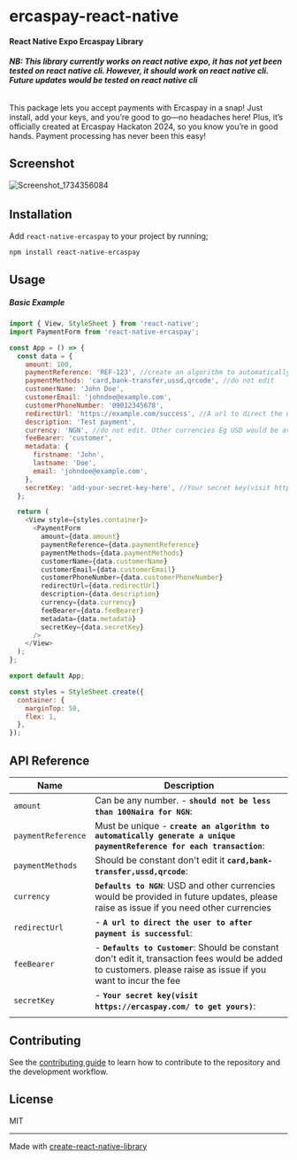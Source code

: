 # ercaspay-react-native

#### React Native Expo Ercaspay Library

##### NB: This library currently works on react native expo, it has not yet been tested on react native cli. However, it should work on react native cli. Future updates would be tested on react native cli

######

This package lets you accept payments with Ercaspay in a snap! Just install, add your keys, and you’re good to go—no headaches here! Plus, it’s officially created at Ercaspay Hackaton 2024, so you know you’re in good hands. Payment processing has never been this easy!

## Screenshot

![Screenshot_1734356084](https://github.com/user-attachments/assets/2d5a0277-8a7c-4b57-9edb-1ee97cf07d4f)

######

## Installation

Add `react-native-ercaspay` to your project by running;

```bash
npm install react-native-ercaspay
```

## Usage

##### Basic Example

```js
import { View, StyleSheet } from 'react-native';
import PaymentForm from 'react-native-ercaspay';

const App = () => {
  const data = {
    amount: 100,
    paymentReference: 'REF-123', //create an algorithm to automatically generate a unique paymentReference for each transaction
    paymentMethods: 'card,bank-transfer,ussd,qrcode', //do not edit
    customerName: 'John Doe',
    customerEmail: 'johndoe@example.com',
    customerPhoneNumber: '09012345678',
    redirectUrl: 'https://example.com/success', //A url to direct the user to after payment is successful
    description: 'Test payment',
    currency: 'NGN', //do not edit. Other currencies Eg USD would be available in a future update
    feeBearer: 'customer',
    metadata: {
      firstname: 'John',
      lastname: 'Doe',
      email: 'johndoe@example.com',
    },
    secretKey: 'add-your-secret-key-here', //Your secret key(visit https://ercaspay.com/ to get yours)
  };

  return (
    <View style={styles.container}>
      <PaymentForm
        amount={data.amount}
        paymentReference={data.paymentReference}
        paymentMethods={data.paymentMethods}
        customerName={data.customerName}
        customerEmail={data.customerEmail}
        customerPhoneNumber={data.customerPhoneNumber}
        redirectUrl={data.redirectUrl}
        description={data.description}
        currency={data.currency}
        feeBearer={data.feeBearer}
        metadata={data.metadata}
        secretKey={data.secretKey}
      />
    </View>
  );
};

export default App;

const styles = StyleSheet.create({
  container: {
    marginTop: 50,
    flex: 1,
  },
});
```

## API Reference

| Name               | Description                                                                                                                                                      |
| ------------------ | ---------------------------------------------------------------------------------------------------------------------------------------------------------------- |
| `amount`           | Can be any number. - **`should not be less than 100Naira for NGN`**:                                                                                             |
| `paymentReference` | Must be unique - **`create an algorithm to automatically generate a unique paymentReference for each transaction`**:                                             |
| `paymentMethods`   | Should be constant don't edit it **`card,bank-transfer,ussd,qrcode`**:                                                                                           |
| `currency`         | **`Defaults to NGN`**: USD and other currencies would be provided in future updates, please raise as issue if you need other currencies                          |
| `redirectUrl`      | - **`A url to direct the user to after payment is successful`**:                                                                                                 |
| `feeBearer`        | - **`Defaults to Customer`**: Should be constant don't edit it, transaction fees would be added to customers. please raise as issue if you want to incur the fee |
| `secretKey`        | - **`Your secret key(visit https://ercaspay.com/ to get yours)`**:                                                                                               |
|                    |

## Contributing

See the [contributing guide](CONTRIBUTING.md) to learn how to contribute to the repository and the development workflow.

## License

MIT

---

Made with [create-react-native-library](https://github.com/callstack/react-native-builder-bob)
